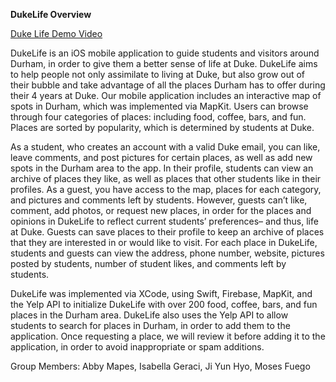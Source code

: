 **DukeLife Overview**

[Duke Life Demo Video](https://drive.google.com/file/d/1oDGzEcRiu41n9WZ_1-oK0F2aQ0hfs9CB/view?usp=sharing)

DukeLife is an iOS mobile application to guide students and visitors around Durham, in order to give them a better sense of life at Duke. DukeLife aims to help people not only assimilate to living at Duke, but also grow out of their bubble and take advantage of all the places Durham has to offer during their 4 years at Duke. Our mobile application includes an interactive map of spots in Durham, which was implemented via MapKit. Users can browse through four categories of places: including food, coffee, bars, and fun. Places are sorted by popularity, which is determined by students at Duke.

As a student, who creates an account with a valid Duke email, you can like, leave comments, and post pictures for certain places, as well as add new spots in the Durham area to the app. In their profile, students can view an archive of places they like, as well as places that other students like in their profiles. As a guest, you have access to the map, places for each category, and pictures and comments left by students. However, guests can’t like, comment, add photos, or request new places, in order for the places and opinions in DukeLife to reflect current students’ preferences– and thus, life at Duke. Guests can save places to their profile to keep an archive of places that they are interested in or would like to visit. For each place in DukeLife, students and guests can view the address, phone number, website, pictures posted by students, number of student likes, and comments left by students. 

DukeLife was implemented via XCode, using Swift, Firebase, MapKit, and the Yelp API to initialize DukeLife with over 200 food, coffee, bars, and fun places in the Durham area. DukeLife also uses the Yelp API to allow students to search for places in Durham, in order to add them to the application. Once requesting a place, we will review it before adding it to the application, in order to avoid inappropriate or spam additions.

Group Members: Abby Mapes, Isabella Geraci, Ji Yun Hyo, Moses Fuego